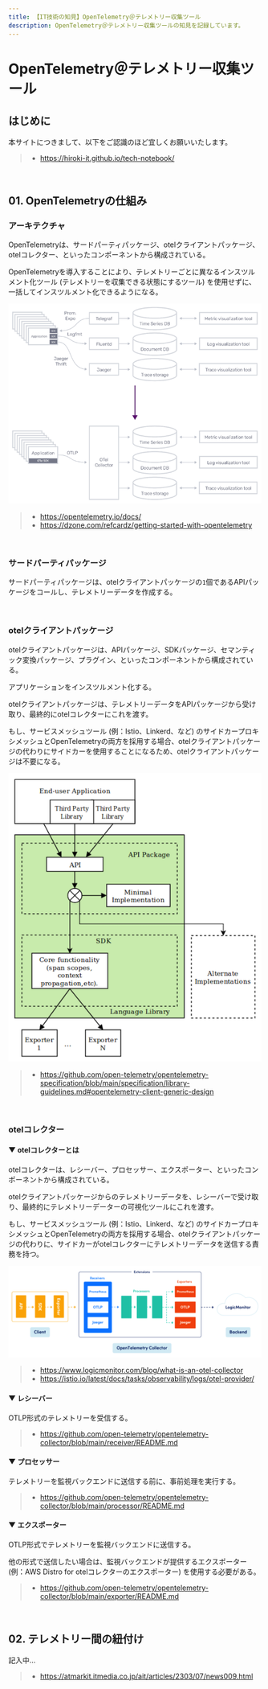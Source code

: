 ```yaml
---
title: 【IT技術の知見】OpenTelemetry＠テレメトリー収集ツール
description: OpenTelemetry＠テレメトリー収集ツールの知見を記録しています。
---
```


# OpenTelemetry＠テレメトリー収集ツール

## はじめに

本サイトにつきまして、以下をご認識のほど宜しくお願いいたします。

> - https://hiroki-it.github.io/tech-notebook/

<br>

## 01. OpenTelemetryの仕組み

### アーキテクチャ

OpenTelemetryは、サードパーティパッケージ、otelクライアントパッケージ、otelコレクター、といったコンポーネントから構成されている。

OpenTelemetryを導入することにより、テレメトリーごとに異なるインスツルメント化ツール (テレメトリーを収集できる状態にするツール) を使用せずに、一括してインスツルメント化できるようになる。

![open-telemetry_architecture](https://raw.githubusercontent.com/hiroki-it/tech-notebook-images/master/images/open-telemetry_architecture.png)

> - https://opentelemetry.io/docs/
> - https://dzone.com/refcardz/getting-started-with-opentelemetry

<br>

### サードパーティパッケージ

サードパーティパッケージは、otelクライアントパッケージの`1`個であるAPIパッケージをコールし、テレメトリーデータを作成する。

<br>

### otelクライアントパッケージ

otelクライアントパッケージは、APIパッケージ、SDKパッケージ、セマンティック変換パッケージ、プラグイン、といったコンポーネントから構成されている。

アプリケーションをインスツルメント化する。

otelクライアントパッケージは、テレメトリーデータをAPIパッケージから受け取り、最終的にotelコレクターにこれを渡す。

もし、サービスメッシュツール (例：Istio、Linkerd、など) のサイドカープロキシメッシュとOpenTelemetryの両方を採用する場合、otelクライアントパッケージの代わりにサイドカーを使用することになるため、otelクライアントパッケージは不要になる。

![open-telemetry_client-package](https://raw.githubusercontent.com/hiroki-it/tech-notebook-images/master/images/open-telemetry_client-package.png)

> - https://github.com/open-telemetry/opentelemetry-specification/blob/main/specification/library-guidelines.md#opentelemetry-client-generic-design

<br>

### otelコレクター

#### ▼ otelコレクターとは

otelコレクターは、レシーバー、プロセッサー、エクスポーター、といったコンポーネントから構成されている。

otelクライアントパッケージからのテレメトリーデータを、レシーバーで受け取り、最終的にテレメトリーデーターの可視化ツールにこれを渡す。

もし、サービスメッシュツール (例：Istio、Linkerd、など) のサイドカープロキシメッシュとOpenTelemetryの両方を採用する場合、otelクライアントパッケージの代わりに、サイドカーがotelコレクターにテレメトリーデータを送信する責務を持つ。

![open-telemetry_collector](https://raw.githubusercontent.com/hiroki-it/tech-notebook-images/master/images/open-telemetry_collector.png)

> - https://www.logicmonitor.com/blog/what-is-an-otel-collector
> - https://istio.io/latest/docs/tasks/observability/logs/otel-provider/

#### ▼ レシーバー

OTLP形式のテレメトリーを受信する。

> - https://github.com/open-telemetry/opentelemetry-collector/blob/main/receiver/README.md

#### ▼ プロセッサー

テレメトリーを監視バックエンドに送信する前に、事前処理を実行する。

> - https://github.com/open-telemetry/opentelemetry-collector/blob/main/processor/README.md

#### ▼ エクスポーター

OTLP形式でテレメトリーを監視バックエンドに送信する。

他の形式で送信したい場合は、監視バックエンドが提供するエクスポーター (例：AWS Distro for otelコレクターのエクスポーター) を使用する必要がある。

> - https://github.com/open-telemetry/opentelemetry-collector/blob/main/exporter/README.md

<br>

## 02. テレメトリー間の紐付け

記入中...

> - https://atmarkit.itmedia.co.jp/ait/articles/2303/07/news009.html

<br>
